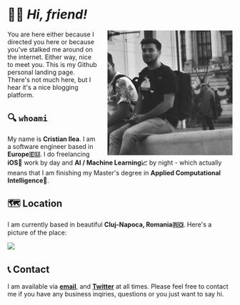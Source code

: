# 🙋‍♂️ _Hi, friend!_ 

<img align="right" src="img.jpeg" style="padding-left:20px">

You are here either because I directed you here or because you've stalked me around on the internet. Either way, nice to meet you. This is my Github personal landing page. There's not much here, but I hear it's a nice blogging platform.


## 🔍 `whoami`

My name is **Cristian Ilea**. I am a software engineer based in **Europe🇪🇺**. I do freelancing **iOS**📱 work by day and **AI / Machine Learning📈** by night - which actually means that I am finishing my Master's degree in **Applied Computational Intelligence🧠**.

<!--![A picture of me](img.jpeg)
-->
## 🗺 Location

I am currently based in beautiful **Cluj-Napoca, Romania🇷🇴**.
Here's a picture of the place:

![](http://www.justitiecurata.ro/wp-content/uploads/2016/11/Panorama_centru_istoric_Cluj-Napoca_2_W.jpg)

## 📞 Contact

I am available via [**email**](mailto:ileacristian@gmail.com), and [**Twitter**](https://www.twitter.com/ileacristian) at all times. Please feel free to contact me if you have any business inqiries, questions or you just want to say hi.